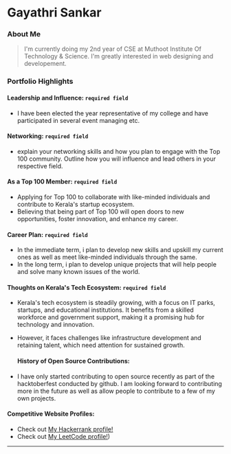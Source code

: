 # Gayathri Sankar 

### About Me

> I'm currently doing my 2nd year of CSE at Muthoot Institute Of Technology & Science. I'm greatly interested in web designing and developement.


### Portfolio Highlights

#### Leadership and Influence: `required field` 

- I have been elected the year representative of my college and have participated in several event managing etc.

#### Networking: `required field` 

- explain your networking skills and how you plan to engage with the Top 100 community. Outline how you will influence and lead others in your respective field.

#### As a Top 100 Member: `required field` 

- Applying for Top 100 to collaborate with like-minded individuals and contribute to Kerala's startup ecosystem.
- Believing that being part of Top 100 will open doors to new opportunities, foster innovation, and enhance my career.

#### Career Plan: `required field` 

- In the immediate term, i plan to develop new skills and upskill my current ones as well as meet like-minded individuals through the same.
- In the long term, i plan to develop unique projects that will help people and solve many known issues of the world.

#### Thoughts on Kerala's Tech Ecosystem: `required field` 

- Kerala's tech ecosystem is steadily growing, with a focus on IT parks, startups, and educational institutions. It benefits from a skilled workforce and government support, making it a promising hub for technology and innovation.
- However, it faces challenges like infrastructure development and retaining talent, which need attention for sustained growth.

  #### History of Open Source Contributions:

- I have only started contributing to open source recently as part of the hacktoberfest conducted by github. I am looking forward to contributing more in the future as well as allow people to contribute to a few of my own projects.
  
#### Competitive Website Profiles:

- Check out [My Hackerrank profile!](https://www.hackerrank.com/gayathri_sankar5?hr_r=1)
- Check out [My LeetCode profile!](https://leetcode.com/user3082bN/))

---
